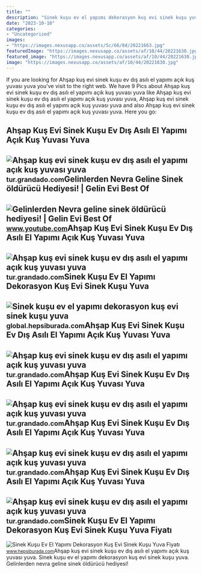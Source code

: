 ```yaml
---
title: ""
description: "Sinek kuşu ev el yapımı dekorasyon kuş evi sinek kuşu yuva fiyatı"
date: "2023-10-10"
categories:
- "Uncategorized"
images:
- "https://images.nexusapp.co/assets/5c/66/8d/20221663.jpg"
featuredImage: "https://images.nexusapp.co/assets/af/10/44/20221630.jpg"
featured_image: "https://images.nexusapp.co/assets/af/10/44/20221630.jpg"
image: "https://images.nexusapp.co/assets/af/10/44/20221630.jpg"
---
```


If you are looking for Ahşap kuş evi sinek kuşu ev dış asılı el yapımı açık kuş yuvası yuva you've visit to the right web. We have 9 Pics about Ahşap kuş evi sinek kuşu ev dış asılı el yapımı açık kuş yuvası yuva like Ahşap kuş evi sinek kuşu ev dış asılı el yapımı açık kuş yuvası yuva, Ahşap kuş evi sinek kuşu ev dış asılı el yapımı açık kuş yuvası yuva and also Ahşap kuş evi sinek kuşu ev dış asılı el yapımı açık kuş yuvası yuva. Here you go:

Ahşap Kuş Evi Sinek Kuşu Ev Dış Asılı El Yapımı Açık Kuş Yuvası Yuva
--------------------------------------------------------------------

 ![Ahşap kuş evi sinek kuşu ev dış asılı el yapımı açık kuş yuvası yuva](https://images.nexusapp.co/assets/60/73/71/20221667.jpg) <small>tur.grandado.com</small>Gelinlerden Nevra Geline Sinek öldürücü Hediyesi! | Gelin Evi Best Of
---------------------------------------------------------------------

 ![Gelinlerden Nevra geline sinek öldürücü hediyesi! | Gelin Evi Best Of](https://i.ytimg.com/vi/5RAbRhBu1Bs/maxresdefault.jpg) <small>www.youtube.com</small>Ahşap Kuş Evi Sinek Kuşu Ev Dış Asılı El Yapımı Açık Kuş Yuvası Yuva
--------------------------------------------------------------------

 ![Ahşap kuş evi sinek kuşu ev dış asılı el yapımı açık kuş yuvası yuva](https://images.nexusapp.co/assets/18/d2/89/474666603.jpg) <small>tur.grandado.com</small>Sinek Kuşu Ev El Yapımı Dekorasyon Kuş Evi Sinek Kuşu Yuva
----------------------------------------------------------

 ![Sinek kuşu ev el yapımı dekorasyon kuş evi sinek kuşu yuva](https://cdn.hepsiglobal.com/prod/media/2088/20220717/ae98afb0-9215-49e8-91b2-eccc4f12c1bb.jpg) <small>global.hepsiburada.com</small>Ahşap Kuş Evi Sinek Kuşu Ev Dış Asılı El Yapımı Açık Kuş Yuvası Yuva
--------------------------------------------------------------------

 ![Ahşap kuş evi sinek kuşu ev dış asılı el yapımı açık kuş yuvası yuva](https://images.nexusapp.co/assets/5c/66/8d/20221663.jpg) <small>tur.grandado.com</small>Ahşap Kuş Evi Sinek Kuşu Ev Dış Asılı El Yapımı Açık Kuş Yuvası Yuva
--------------------------------------------------------------------

 ![Ahşap kuş evi sinek kuşu ev dış asılı el yapımı açık kuş yuvası yuva](https://images.nexusapp.co/assets/29/f7/0c/58930164.jpg) <small>tur.grandado.com</small>Ahşap Kuş Evi Sinek Kuşu Ev Dış Asılı El Yapımı Açık Kuş Yuvası Yuva
--------------------------------------------------------------------

 ![Ahşap kuş evi sinek kuşu ev dış asılı el yapımı açık kuş yuvası yuva](https://images.nexusapp.co/assets/af/10/44/20221630.jpg) <small>tur.grandado.com</small>Ahşap Kuş Evi Sinek Kuşu Ev Dış Asılı El Yapımı Açık Kuş Yuvası Yuva
--------------------------------------------------------------------

 ![Ahşap kuş evi sinek kuşu ev dış asılı el yapımı açık kuş yuvası yuva](https://images.nexusapp.co/assets/a5/d4/9d/20221651.jpg) <small>tur.grandado.com</small>Sinek Kuşu Ev El Yapımı Dekorasyon Kuş Evi Sinek Kuşu Yuva Fiyatı
-----------------------------------------------------------------

 ![Sinek Kuşu Ev El Yapımı Dekorasyon Kuş Evi Sinek Kuşu Yuva Fiyatı](https://productimages.hepsiburada.net/s/350/1500/110000358046937.jpg) <small>www.hepsiburada.com</small>Ahşap kuş evi sinek kuşu ev dış asılı el yapımı açık kuş yuvası yuva. Sinek kuşu ev el yapımı dekorasyon kuş evi sinek kuşu yuva. Gelinlerden nevra geline sinek öldürücü hediyesi!
